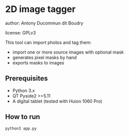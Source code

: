 # 2D image tagger

author: Antony Ducommun dit Boudry

license: GPLv3

This tool can import photos and tag them:

- import one or more source images with optional mask
- generates pixel masks by hand
- exports masks to images

## Prerequisites

- Python 3.x
- QT Pyside2 >=5.11
- A digital tablet (tested with Huion 1060 Pro)

## How to run

```
python3 app.py
```
